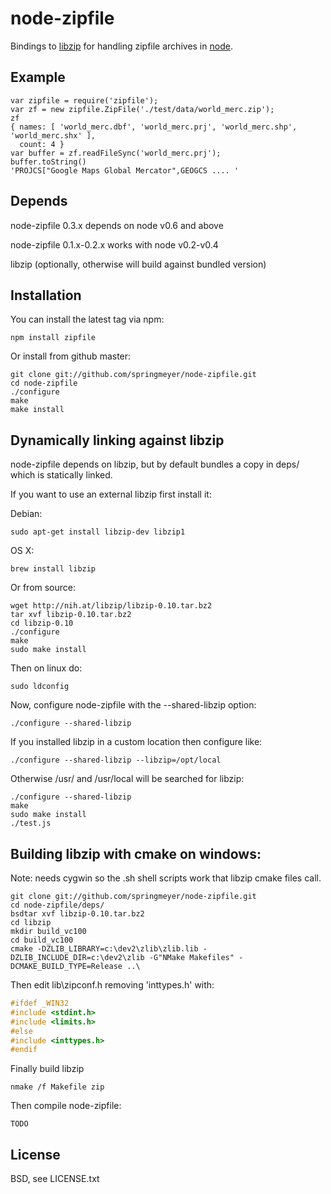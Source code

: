 # node-zipfile
      
Bindings to [libzip](http://nih.at/libzip/libzip.html) for handling zipfile archives in [node](http://nodejs.org).


## Example

    var zipfile = require('zipfile');
    var zf = new zipfile.ZipFile('./test/data/world_merc.zip');
    zf
    { names: [ 'world_merc.dbf', 'world_merc.prj', 'world_merc.shp', 'world_merc.shx' ],
      count: 4 }
    var buffer = zf.readFileSync('world_merc.prj');
    buffer.toString()
    'PROJCS["Google Maps Global Mercator",GEOGCS .... '


## Depends

node-zipfile 0.3.x depends on node v0.6 and above

node-zipfile 0.1.x-0.2.x works with node v0.2-v0.4

libzip (optionally, otherwise will build against bundled version)


## Installation

You can install the latest tag via npm:

    npm install zipfile

Or install from github master:

    git clone git://github.com/springmeyer/node-zipfile.git
    cd node-zipfile
    ./configure
    make
    make install


## Dynamically linking against libzip

node-zipfile depends on libzip, but by default
bundles a copy in deps/ which is statically linked.

If you want to use an external libzip first install it:

Debian:

    sudo apt-get install libzip-dev libzip1

OS X:
  
    brew install libzip

Or from source:

    wget http://nih.at/libzip/libzip-0.10.tar.bz2
    tar xvf libzip-0.10.tar.bz2
    cd libzip-0.10
    ./configure
    make
    sudo make install

Then on linux do:

    sudo ldconfig

Now, configure node-zipfile with the --shared-libzip option:
 
    ./configure --shared-libzip

If you installed libzip in a custom location then configure like:
  
    ./configure --shared-libzip --libzip=/opt/local

Otherwise /usr/ and /usr/local will be searched for libzip:

    ./configure --shared-libzip
    make
    sudo make install
    ./test.js

## Building libzip with cmake on windows:

Note: needs cygwin so the .sh shell scripts work that libzip cmake files call.

    git clone git://github.com/springmeyer/node-zipfile.git
    cd node-zipfile/deps/
    bsdtar xvf libzip-0.10.tar.bz2
    cd libzip
    mkdir build_vc100
    cd build_vc100
    cmake -DZLIB_LIBRARY=c:\dev2\zlib\zlib.lib -DZLIB_INCLUDE_DIR=c:\dev2\zlib -G"NMake Makefiles" -DCMAKE_BUILD_TYPE=Release ..\

Then edit lib\zipconf.h removing 'inttypes.h' with:

```cpp
#ifdef _WIN32
#include <stdint.h>
#include <limits.h>
#else
#include <inttypes.h>
#endif
```

Finally build libzip

    nmake /f Makefile zip
    
Then compile node-zipfile:

    TODO
 

## License

  BSD, see LICENSE.txt
